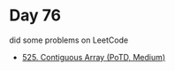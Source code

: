 # Day 76

did some problems on LeetCode

- [525. Contiguous Array (PoTD, Medium)](https://leetcode.com/problems/contiguous-array/description/?envType=daily-question&envId=2024-03-16)
